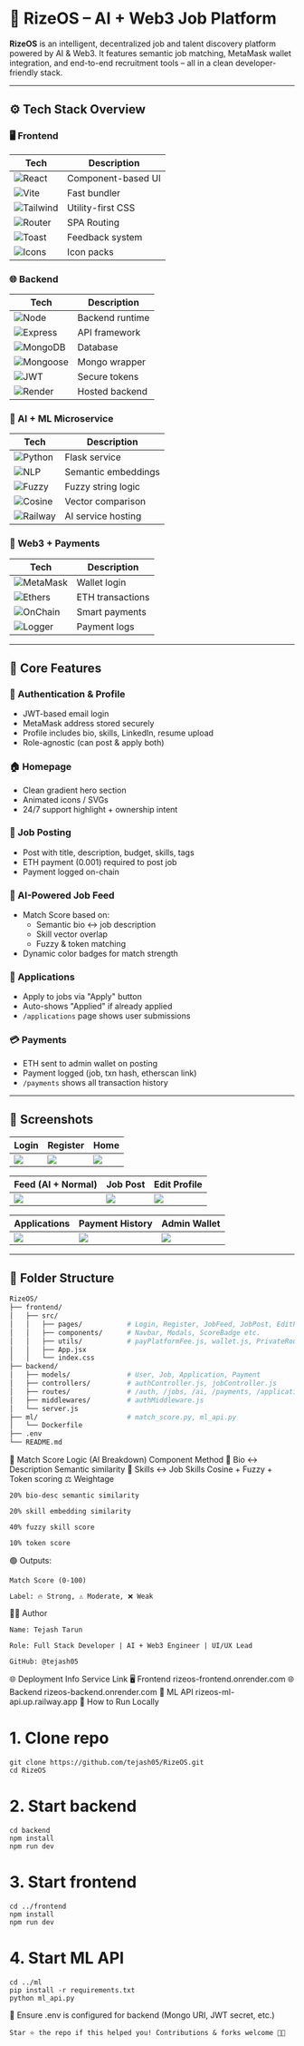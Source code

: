 # 🚀 RizeOS – AI + Web3 Job Platform

**RizeOS** is an intelligent, decentralized job and talent discovery platform powered by AI & Web3. It features semantic job matching, MetaMask wallet integration, and end-to-end recruitment tools – all in a clean developer-friendly stack.

---

## ⚙️ Tech Stack Overview

### 🖥️ Frontend
| Tech | Description |
|------|-------------|
| ![React](https://img.shields.io/badge/React-18-blue?logo=react) | Component-based UI |
| ![Vite](https://img.shields.io/badge/Vite-fast%20dev-yellow?logo=vite) | Fast bundler |
| ![Tailwind](https://img.shields.io/badge/Tailwind-CSS-blue?logo=tailwind-css) | Utility-first CSS |
| ![Router](https://img.shields.io/badge/React--Router-DOM-blueviolet?logo=react-router) | SPA Routing |
| ![Toast](https://img.shields.io/badge/Hot--Toast-UX-green?logo=react) | Feedback system |
| ![Icons](https://img.shields.io/badge/Lucide%20Icons-UI-orange?logo=react) | Icon packs |

### 🌐 Backend
| Tech | Description |
|------|-------------|
| ![Node](https://img.shields.io/badge/Node.js-JS-green?logo=node.js) | Backend runtime |
| ![Express](https://img.shields.io/badge/Express.js-REST-black?logo=express) | API framework |
| ![MongoDB](https://img.shields.io/badge/MongoDB-NoSQL-brightgreen?logo=mongodb) | Database |
| ![Mongoose](https://img.shields.io/badge/Mongoose-ODM-red?logo=mongodb) | Mongo wrapper |
| ![JWT](https://img.shields.io/badge/JWT-Auth-blue?logo=json-web-tokens) | Secure tokens |
| ![Render](https://img.shields.io/badge/Render-Deployment-purple?logo=render) | Hosted backend |

### 🤖 AI + ML Microservice
| Tech | Description |
|------|-------------|
| ![Python](https://img.shields.io/badge/Python-ML-yellow?logo=python) | Flask service |
| ![NLP](https://img.shields.io/badge/Sentence--Transformers-gte--large-blue?logo=pytorch) | Semantic embeddings |
| ![Fuzzy](https://img.shields.io/badge/rapidfuzz-matching-orange?logo=python) | Fuzzy string logic |
| ![Cosine](https://img.shields.io/badge/Cosine--Sim-Similarity-red?logo=python) | Vector comparison |
| ![Railway](https://img.shields.io/badge/Railway-Deployment-blueviolet?logo=railway) | AI service hosting |

### 🧾 Web3 + Payments
| Tech | Description |
|------|-------------|
| ![MetaMask](https://img.shields.io/badge/MetaMask-Wallet-orange?logo=metamask) | Wallet login |
| ![Ethers](https://img.shields.io/badge/Ethers.js-Web3-green?logo=ethereum) | ETH transactions |
| ![OnChain](https://img.shields.io/badge/On--Chain-Payments-blue?logo=ethereum) | Smart payments |
| ![Logger](https://img.shields.io/badge/Tx--Logger-Hash--Recorder-lightgrey?logo=logstash) | Payment logs |

---

## 🧠 Core Features

### 🔐 Authentication & Profile
- JWT-based email login
- MetaMask address stored securely
- Profile includes bio, skills, LinkedIn, resume upload
- Role-agnostic (can post & apply both)

### 🏠 Homepage
- Clean gradient hero section
- Animated icons / SVGs
- 24/7 support highlight + ownership intent

### 📝 Job Posting
- Post with title, description, budget, skills, tags
- ETH payment (0.001) required to post job
- Payment logged on-chain

### 🧠 AI-Powered Job Feed
- Match Score based on:
  - Semantic bio ↔ job description
  - Skill vector overlap
  - Fuzzy & token matching
- Dynamic color badges for match strength

### 📄 Applications
- Apply to jobs via "Apply" button
- Auto-shows "Applied" if already applied
- `/applications` page shows user submissions

### 💳 Payments
- ETH sent to admin wallet on posting
- Payment logged (job, txn hash, etherscan link)
- `/payments` shows all transaction history

---

## 📸 Screenshots

| Login | Register | Home |
|-------|----------|------|
| ![](assets/login.png) | ![](assets/register.png) | ![](assets/homepage.png) |

| Feed (AI + Normal) | Job Post | Edit Profile |
|--------------------|----------|---------------|
| ![](assets/feed.png) | ![](assets/jobPost.png) | ![](assets/editprofile.png) |

| Applications | Payment History | Admin Wallet |
|--------------|------------------|---------------|
| ![](assets/Applications.png) | ![](assets/payment-history.png) | ![](assets/adminWallet.png) |

---

## 🧩 Folder Structure

```bash
RizeOS/
├── frontend/
│   ├── src/
│   │   ├── pages/           # Login, Register, JobFeed, JobPost, EditProfile etc.
│   │   ├── components/      # Navbar, Modals, ScoreBadge etc.
│   │   ├── utils/           # payPlatformFee.js, wallet.js, PrivateRoute.jsx
│   │   ├── App.jsx
│   │   └── index.css
├── backend/
│   ├── models/              # User, Job, Application, Payment
│   ├── controllers/         # authController.js, jobController.js
│   ├── routes/              # /auth, /jobs, /ai, /payments, /applications
│   ├── middlewares/         # authMiddleware.js
│   └── server.js
├── ml/                      # match_score.py, ml_api.py
│   └── Dockerfile
├── .env
└── README.md
```
🧪 Match Score Logic (AI Breakdown)
Component	Method
🔬 Bio ↔ Description	Semantic similarity
🧠 Skills ↔ Job Skills	Cosine + Fuzzy + Token scoring
⚖️ Weightage	

    20% bio-desc semantic similarity

    20% skill embedding similarity

    40% fuzzy skill score

    10% token score

🟢 Outputs:

    Match Score (0-100)

    Label: 🔥 Strong, ⚠️ Moderate, ❌ Weak

🧑‍💻 Author

    Name: Tejash Tarun

    Role: Full Stack Developer | AI + Web3 Engineer | UI/UX Lead

    GitHub: @tejash05

🌐 Deployment Info
Service	Link
🖥️ Frontend	rizeos-frontend.onrender.com
🌐 Backend	rizeos-backend.onrender.com
🧠 ML API	rizeos-ml-api.up.railway.app
🧠 How to Run Locally

# 1. Clone repo
```
git clone https://github.com/tejash05/RizeOS.git
cd RizeOS
```

# 2. Start backend
```
cd backend
npm install
npm run dev
```

# 3. Start frontend
```
cd ../frontend
npm install
npm run dev
```

# 4. Start ML API
```
cd ../ml
pip install -r requirements.txt
python ml_api.py
```

🧪 Ensure .env is configured for backend (Mongo URI, JWT secret, etc.)

    Star ⭐ the repo if this helped you! Contributions & forks welcome 🧑‍💻
